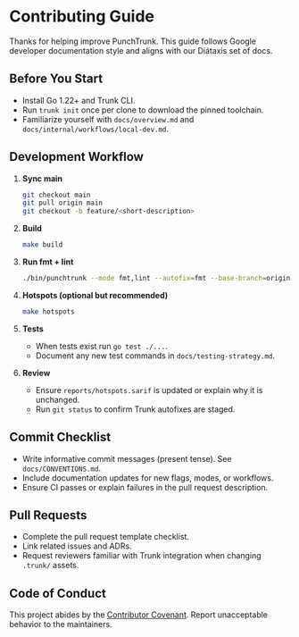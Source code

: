 # Contributing Guide

Thanks for helping improve PunchTrunk. This guide follows Google developer documentation style and aligns with our Diátaxis set of docs.

## Before You Start

- Install Go 1.22+ and Trunk CLI.
- Run `trunk init` once per clone to download the pinned toolchain.
- Familiarize yourself with `docs/overview.md` and `docs/internal/workflows/local-dev.md`.

## Development Workflow

1. **Sync main**

   ```bash
   git checkout main
   git pull origin main
   git checkout -b feature/<short-description>
   ```

2. **Build**

   ```bash
   make build
   ```

3. **Run fmt + lint**

   ```bash
   ./bin/punchtrunk --mode fmt,lint --autofix=fmt --base-branch=origin/main
   ```

4. **Hotspots (optional but recommended)**

   ```bash
   make hotspots
   ```

5. **Tests**
   - When tests exist run `go test ./...`.
   - Document any new test commands in `docs/testing-strategy.md`.
6. **Review**
   - Ensure `reports/hotspots.sarif` is updated or explain why it is unchanged.
   - Run `git status` to confirm Trunk autofixes are staged.

## Commit Checklist

- Write informative commit messages (present tense). See `docs/CONVENTIONS.md`.
- Include documentation updates for new flags, modes, or workflows.
- Ensure CI passes or explain failures in the pull request description.

## Pull Requests

- Complete the pull request template checklist.
- Link related issues and ADRs.
- Request reviewers familiar with Trunk integration when changing `.trunk/` assets.

## Code of Conduct

This project abides by the [Contributor Covenant](https://www.contributor-covenant.org/). Report unacceptable behavior to the maintainers.
